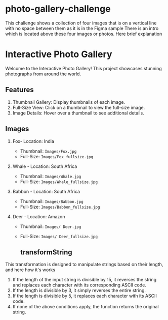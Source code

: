 # photo-gallery-challenge

This challenge shows a collection of four images that is on a vertical line with no space between them as it is in the Figma sample 
There is an intro which is located above these four images or photos.
Here brief explanation

# Interactive Photo Gallery

Welcome to the Interactive Photo Gallery! This project showcases stunning photographs from around the world.

## Features

1. Thumbnail Gallery: Display thumbnails of each image.
2. Full-Size View: Click on a thumbnail to view the full-size image.
3. Image Details: Hover over a thumbnail to see additional details.

## Images

1. Fox- Location: India
   - Thumbnail: `Images/Fox.jpg`
   - Full-Size: `Images/Fox_fullsize.jpg`

2. Whale - Location: South Africa
   - Thumbnail: `Images/Whale.jpg`
   - Full-Size: `Images/Whale_fullsize.jpg`

3. Babbon - Location: South Africa
   - Thumbnail: `Images/Babbon.jpg`
   - Full-Size: `Images/Babbon_fullsize.jpg`

4. Deer - Location: Amazon
   - Thumbnail: `Images/ Deer.jpg`
   - Full-Size: `Images/ Deer_fullsize.jpg`
     
     ## transformString
This transformation is designed to manipulate strings based on their length, and here how it's works

1. If the length of the input string is divisible by 15, it reverses the string and replaces each character with its corresponding ASCII code.
2. If the length is divisible by 3, it simply reverses the entire string.
3. If the length is divisible by 5, it replaces each character with its ASCII code.
4. If none of the above conditions apply, the function returns the original string.  
